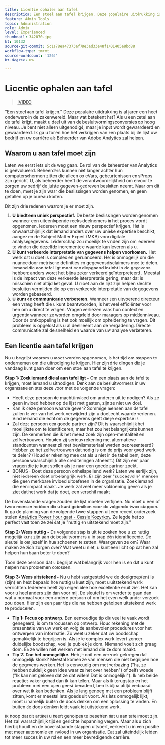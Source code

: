 ```yaml
---
title: Licentie ophalen aan tafel
description: Een stoel aan tafel krijgen. Deze populaire uitdrukking is al jaren een heet onderwerp in de zakenwereld. Maar wat betekent het? Als u een zetel aan de tafel krijgt, maakt u deel uit van de besluitvormingsconversies op hoog niveau. Je bent niet alleen uitgenodigd, maar je input wordt gewaardeerd en gewaardeerd. Ik ga u tonen hoe het verkrijgen van een plaats bij de lijst uw bedrijf en uw carrière als Beheerder van Adobe Analytics zal helpen.
feature: Admin Tools
topic: Administration
role: Admin
level: Experienced
thumbnail: 342070.jpg
kt: 10132
source-git-commit: 5c1a78ea47373af78e3ad33e48f1401405e8bd88
workflow-type: tm+mt
source-wordcount: '1263'
ht-degree: 0%

---
```



# Licentie ophalen aan tafel

>[!VIDEO](https://video.tv.adobe.com/v/342070/?quality=12&learn=on)

&quot;Een stoel aan tafel krijgen.&quot; Deze populaire uitdrukking is al jaren een heet onderwerp in de zakenwereld. Maar wat betekent het? Als u een zetel aan de tafel krijgt, maakt u deel uit van de besluitvormingsconversies op hoog niveau. Je bent niet alleen uitgenodigd, maar je input wordt gewaardeerd en gewaardeerd. Ik ga u tonen hoe het verkrijgen van een plaats bij de lijst uw bedrijf en uw carrière als Beheerder van Adobe Analytics zal helpen.

## Waarom u aan tafel moet zijn

Laten we eerst iets uit de weg gaan. De rol van de beheerder van Analytics is geëvolueerd. Beheerders kunnen niet langer achter hun computerschermen zitten die alleen op eVars, gebeurtenissen en sProps zijn gericht. U, als beheerder heeft de verantwoordelijkheid om ervoor te zorgen uw bedrijf de juiste gegeven-gedreven besluiten neemt. Maar om dit te doen, moet je zijn waar die beslissingen worden genomen, en geen getallen op je bureau korten.

Dit zijn drie redenen waarom je er moet zijn.

1. **U biedt een uniek perspectief.** De beste beslissingen worden genomen wanneer een uiteenlopende reeks deelnemers in het proces wordt opgenomen. Iedereen moet een nieuw perspectief krijgen. Het is onwaarschijnlijk dat iemand anders over uw unieke expertise beschikt, aangezien de Subject Matter Expert (MKB) voor digitale analysegegevens. Leiderschap zou moeilijk te vinden zijn om iedereen te vinden die dezelfde incrementele waarde kan leveren als u.
1. **U kunt verkeerde interpretatie van gegevens helpen voorkomen.** Het werk dat u doet is complex en genuanceerd. Het is onmogelijk om die nuance door metrische definities en gegevensdisclaimers mee te delen. Iemand die aan tafel ligt moet een diepgaand inzicht in de gegevens hebben; anders wordt het bijna zeker verkeerd geïnterpreteerd . Meestal is de impact van deze verkeerde interpretatie gering, maar dat is misschien niet altijd het geval. U moet aan de lijst zijn helpen slechte besluiten vermijden die op een verkeerde interpretatie van de gegevens worden gebaseerd.
1. **U kunt de communicatie verbeteren.** Wanneer een uitvoerend directeur een vraag heeft die u kunt beantwoorden, is het veel efficiënter voor hen om u direct te vragen. Vragen verliezen vaak hun context en urgentie wanneer ze worden omgeleid door managers op middenniveau. Door de ontkoppeling is het ook moeilijk om opheldering te vragen. Dit probleem is opgelost als u al deelneemt aan de vergadering. Directe communicatie zal de snelheid en waarde van uw analyse verbeteren.

## Een licentie aan tafel krijgen

Nu u begrijpt waarom u moet worden opgenomen, is het tijd om stappen te ondernemen om die uitnodiging te krijgen. Hier zijn drie dingen die je vandaag kunt gaan doen om een stoel aan tafel te krijgen.

**Stap 1: Zoek iemand die al aan tafel ligt -** Om een plaats aan de tafel te krijgen, moet iemand u uitnodigen. Denk aan de besluitvormers in uw organisatie en stel deze voor met de volgende vragen:

* Heeft deze persoon de macht/invloed om anderen uit te nodigen? Als ze geen invloed hebben op de lijst met gasten, zijn ze niet uw doel.
* Kan ik deze persoon waarde geven? Sommige mensen aan de tafel zullen te ver van het werk verwijderd zijn u doet echt waarde verlenen. Vind iemand die echt om de gegevens geeft die je expertise is.
* Zal deze persoon een goede partner zijn? Dit is waarschijnlijk het moeilijkste om te identificeren, maar het zou het belangrijkste kunnen zijn. De kenmerken die ik het meest zoek zijn open-mentaliteit en zelfvertrouwen. Houden zij serieus rekening met alternatieve standpunten wanneer zij met bewijsmateriaal worden gepresenteerd? Hebben ze het zelfvertrouwen dat nodig is om de prijs voor goed werk te delen? (Houd er rekening mee dat als u niet in de tabel bent, deze persoon waarschijnlijk alle crediteringen afneemt.) Dit zijn een paar vragen die je kunt stellen als je naar een goede partner zoekt.
* BONUS - Doet deze persoon onheilspellend werk? Laten we eerlijk zijn, niet iedereen doet onbelangrijk werk. Er zijn zeer &quot;succesvolle&quot; mensen die geen merkbare invloed uitoefenen in de organisatie. Zoek iemand die een impact maakt. Je werk zal veel meer voldoening geven als je ziet dat het werk dat je doet, een verschil maakt.

De bovenstaande vragen zouden de lijst moeten verfijnen. Nu moet u een of twee mensen hebben die u kunt gebruiken voor de volgende twee stappen. Ik ga de planning van de volgende twee stappen uit een recent onderzoek stelen [Analytics Power Hour gast - Cassie Kozyrkov](https://analyticshour.io/2021/12/14/182-making-better-decisions-and-being-useful-with-cassie-kozyrkov/). Ze legde het zo perfect vast toen ze zei dat je &quot;nuttig en uitstekend moet zijn.&quot;

**Stap 2: Wees nuttig -** De volgende stap is uit te zoeken hoe u zo nuttig mogelijk kunt zijn aan de besluitvormers u in stap één identificeerde. De sleutel is om jezelf in hun schoenen te zetten. Waar geven ze om? Waar maken ze zich zorgen over? Wat weet u niet, u kunt een licht op dat hen zal helpen hun baan beter te doen?

Toon deze persoon dat u begrijpt wat belangrijk voor hen is en dat u kunt helpen hun problemen oplossen.

**Stap 3: Wees uitstekend -** Nu u hebt vastgesteld wie de doelgroep(en) is (zijn) en hebt bepaald hoe nuttig u kunt zijn, moet u uitstekend werk verrichten. Iedereen heeft zijn eigen idee hoe excellentie eruit ziet. Het kan voor u heel anders zijn dan voor mij. De sleutel is om verder te gaan dan wat u normaal voor een andere persoon of om het even welk ander verzoek zou doen. Hier zijn een paar tips die me hebben geholpen uitstekend werk te produceren.

* **Tip 1: Focus op ontwerp.** Een eenvoudige tip die veel te vaak wordt genegeerd, is om te focussen op ontwerp. Houd rekening met de presentatie van uw werk en volg de aanbevolen procedures voor het ontwerpen van informatie. Zo weet u zeker dat uw boodschap gemakkelijk te begrijpen is. Als je te complex werk levert zonder duidelijke boodschap, voel je publiek je dom. Niemand voelt zich graag dom. En ze willen niet werken met iemand die ze dom maakt.
* **Tip 2: Doe het onmogelijke.** Heb je ooit een verzoek gekregen dat onmogelijk klonk? Meestal komen ze van mensen die niet begrijpen hoe de gegevens werken. Het is eenvoudig om met verbazing (&quot;ha, ze hebben duidelijk geen idee waar ze het over hebben&quot;) of zelfs woede (&quot;Ik kan niet geloven dat ze dat willen! Dat is onmogelijk!&quot;). Ik heb beide reacties vaker gehad dan ik kan tellen. Maar als ik terugstap en het probleem met een open geest benaderd, ben ik bijna altijd verbaasd over wat ik kan bedenken. Als je lang genoeg met een probleem blijft zitten, komt er meestal iets goeds uit voort. Als iets onmogelijk lijkt, moet u namelijk buiten de doos denken om een oplossing te vinden. En buiten de doos denken leidt vaak tot uitstekend werk.

Ik hoop dat dit artikel u heeft geholpen te beseffen dat u aan tafel moet zijn. Het zal waarschijnlijk tijd en gerichte inspanning vergen. Maar als u zich hierbij houdt en de bovenstaande stappen uitvoert, verkeert u in een positie met meer autonomie en invloed in uw organisatie. Dat zal uiteindelijk leiden tot meer succes in uw rol en een meer bevredigende carrière.
